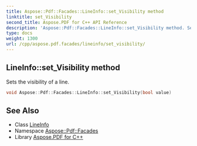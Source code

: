 ```yaml
---
title: Aspose::Pdf::Facades::LineInfo::set_Visibility method
linktitle: set_Visibility
second_title: Aspose.PDF for C++ API Reference
description: 'Aspose::Pdf::Facades::LineInfo::set_Visibility method. Sets the visibility of a line in C++.'
type: docs
weight: 1300
url: /cpp/aspose.pdf.facades/lineinfo/set_visibility/
---
```

## LineInfo::set_Visibility method


Sets the visibility of a line.

```cpp
void Aspose::Pdf::Facades::LineInfo::set_Visibility(bool value)
```

## See Also

* Class [LineInfo](../)
* Namespace [Aspose::Pdf::Facades](../../)
* Library [Aspose.PDF for C++](../../../)
